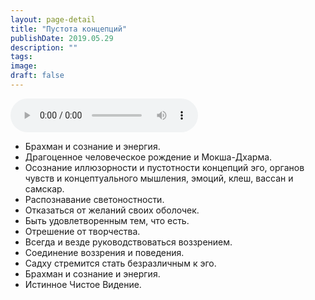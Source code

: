 ```yaml
---
layout: page-detail
title: "Пустота концепций"
publishDate: 2019.05.29
description: ""
tags:
image:
draft: false
---
```


<audio title="2019.05.29 - Пустота концепций.mp3" src="https://filer-api.advayta.org/v1.0/public/files/75477" controls=""></audio>

* Брахман и сознание и энергия.
* Драгоценное человеческое рождение и Мокша-Дхарма.
* Осознание иллюзорности и пустотности концепций эго, органов чувств и концептуального мышления, эмоций, клеш, вассан и самскар.
* Распознавание светоностности.
* Отказаться от желаний своих оболочек.
* Быть удовлетворенным тем, что есть.
* Отрешение от творчества.
* Всегда и везде руководствоваться воззрением.
* Соединение воззрения и поведения.
* Садху стремится стать безразличным к эго.
* Брахман и сознание и энергия.
* Истинное Чистое Видение.

  
